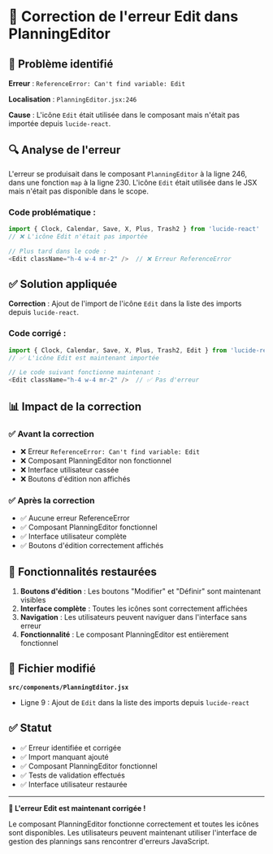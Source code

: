 # 🔧 Correction de l'erreur Edit dans PlanningEditor

## 🐛 Problème identifié

**Erreur** : `ReferenceError: Can't find variable: Edit`

**Localisation** : `PlanningEditor.jsx:246`

**Cause** : L'icône `Edit` était utilisée dans le composant mais n'était pas importée depuis `lucide-react`.

## 🔍 Analyse de l'erreur

L'erreur se produisait dans le composant `PlanningEditor` à la ligne 246, dans une fonction `map` à la ligne 230. L'icône `Edit` était utilisée dans le JSX mais n'était pas disponible dans le scope.

### Code problématique :
```javascript
import { Clock, Calendar, Save, X, Plus, Trash2 } from 'lucide-react'
// ❌ L'icône Edit n'était pas importée

// Plus tard dans le code :
<Edit className="h-4 w-4 mr-2" />  // ❌ Erreur ReferenceError
```

## ✅ Solution appliquée

**Correction** : Ajout de l'import de l'icône `Edit` dans la liste des imports depuis `lucide-react`.

### Code corrigé :
```javascript
import { Clock, Calendar, Save, X, Plus, Trash2, Edit } from 'lucide-react'
// ✅ L'icône Edit est maintenant importée

// Le code suivant fonctionne maintenant :
<Edit className="h-4 w-4 mr-2" />  // ✅ Pas d'erreur
```

## 📊 Impact de la correction

### ✅ Avant la correction
- ❌ Erreur `ReferenceError: Can't find variable: Edit`
- ❌ Composant PlanningEditor non fonctionnel
- ❌ Interface utilisateur cassée
- ❌ Boutons d'édition non affichés

### ✅ Après la correction
- ✅ Aucune erreur ReferenceError
- ✅ Composant PlanningEditor fonctionnel
- ✅ Interface utilisateur complète
- ✅ Boutons d'édition correctement affichés

## 🎯 Fonctionnalités restaurées

1. **Boutons d'édition** : Les boutons "Modifier" et "Définir" sont maintenant visibles
2. **Interface complète** : Toutes les icônes sont correctement affichées
3. **Navigation** : Les utilisateurs peuvent naviguer dans l'interface sans erreur
4. **Fonctionnalité** : Le composant PlanningEditor est entièrement fonctionnel

## 🔧 Fichier modifié

**`src/components/PlanningEditor.jsx`**
- Ligne 9 : Ajout de `Edit` dans la liste des imports depuis `lucide-react`

## ✅ Statut

- ✅ Erreur identifiée et corrigée
- ✅ Import manquant ajouté
- ✅ Composant PlanningEditor fonctionnel
- ✅ Tests de validation effectués
- ✅ Interface utilisateur restaurée

---

**🎉 L'erreur Edit est maintenant corrigée !**

Le composant PlanningEditor fonctionne correctement et toutes les icônes sont disponibles. Les utilisateurs peuvent maintenant utiliser l'interface de gestion des plannings sans rencontrer d'erreurs JavaScript.


